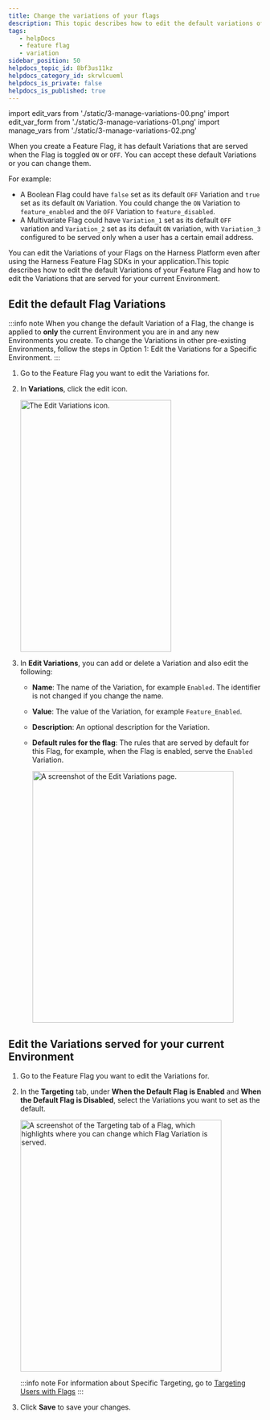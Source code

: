 ```yaml
---
title: Change the variations of your flags
description: This topic describes how to edit the default variations of your feature flag.
tags: 
   - helpDocs
   - feature flag
   - variation
sidebar_position: 50
helpdocs_topic_id: 8bf3us11kz
helpdocs_category_id: skrwlcueml
helpdocs_is_private: false
helpdocs_is_published: true
---
```


import edit_vars from './static/3-manage-variations-00.png'
import edit_var_form from './static/3-manage-variations-01.png'
import manage_vars from './static/3-manage-variations-02.png'


When you create a Feature Flag, it has default Variations that are served when the Flag is toggled `ON` or `OFF`. You can accept these default Variations or you can change them. 

For example:

* A Boolean Flag could have `false` set as its default `OFF` Variation and `true` set as its default `ON` Variation. You could change the `ON` Variation to `feature_enabled` and the `OFF` Variation to `feature_disabled`.
* A Multivariate Flag could have `Variation_1` set as its default `OFF` variation and `Variation_2` set as its default `ON` variation, with `Variation_3` configured to be served only when a user has a certain email address.

You can edit the Variations of your Flags on the Harness Platform even after using the Harness Feature Flag SDKs in your application.This topic describes how to edit the default Variations of your Feature Flag and how to edit the Variations that are served for your current Environment.

## Edit the default Flag Variations

:::info note
 When you change the default Variation of a Flag, the change is applied to **only** the current Environment you are in and any new Environments you create. To change the Variations in other pre-existing Environments, follow the steps in Option 1: Edit the Variations for a Specific Environment.
:::

1. Go to the Feature Flag you want to edit the Variations for.
2. In **Variations**, click the edit icon.

   
   <img src={edit_vars} alt="The Edit Variations icon." height="500" width="300" />
    

3. In **Edit Variations**, you can add or delete a Variation and also edit the following:
   * **Name**: The name of the Variation, for example `Enabled`. The identifier is not changed if you change the name.
   * **Value**: The value of the Variation, for example `Feature_Enabled`.
   * **Description**: An optional description for the Variation.
   * **Default rules for the flag**: The rules that are served by default for this Flag, for example, when the Flag is enabled, serve the `Enabled` Variation.

      
      <img src={edit_var_form} alt="A screenshot of the Edit Variations page." height="500" width="400" />
       

## Edit the Variations served for your current Environment

1. Go to the Feature Flag you want to edit the Variations for.
2. In the **Targeting** tab, under **When the Default Flag is Enabled** and **When the Default Flag is Disabled**, select the Variations you want to set as the default.

   
   <img src={manage_vars} alt="A screenshot of the Targeting tab of a Flag, which highlights where you can change which Flag Variation is served." height="500" width="400" />
    

   :::info note
    For information about Specific Targeting, go to [Targeting Users with Flags](/docs/feature-flags/ff-target-management/targeting-users-with-flags)
   :::
   
3. Click **Save** to save your changes.

